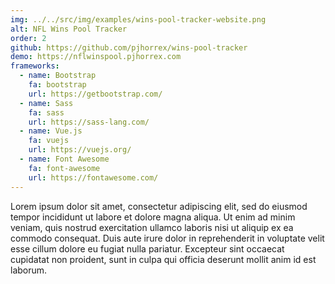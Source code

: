 ```yaml
---
img: ../../src/img/examples/wins-pool-tracker-website.png
alt: NFL Wins Pool Tracker
order: 2
github: https://github.com/pjhorrex/wins-pool-tracker
demo: https://nflwinspool.pjhorrex.com
frameworks:
  - name: Bootstrap
    fa: bootstrap
    url: https://getbootstrap.com/
  - name: Sass
    fa: sass
    url: https://sass-lang.com/
  - name: Vue.js
    fa: vuejs
    url: https://vuejs.org/
  - name: Font Awesome
    fa: font-awesome
    url: https://fontawesome.com/
---
```

Lorem ipsum dolor sit amet, consectetur adipiscing elit, sed do eiusmod tempor incididunt ut labore et dolore magna aliqua. Ut enim ad minim veniam, quis nostrud exercitation ullamco laboris nisi ut aliquip ex ea commodo consequat. Duis aute irure dolor in reprehenderit in voluptate velit esse cillum dolore eu fugiat nulla pariatur. Excepteur sint occaecat cupidatat non proident, sunt in culpa qui officia deserunt mollit anim id est laborum.
